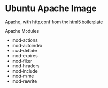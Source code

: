 # Ubuntu Apache Image

Apache, with http.conf from the [html5 boilerplate](https://github.com/h5bp/server-configs-apache)

Apache Modules
- mod-actions
- mod-autoindex
- mod-deflate
- mod-expires
- mod-filter
- mod-headers
- mod-include
- mod-mime
- mod-rewrite
